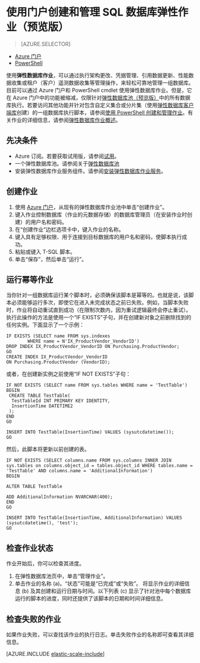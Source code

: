 <properties
	pageTitle="创建和管理弹性数据库作业 | Azure"
	description="演练如何创建和管理弹性数据库作业。"
	services="sql-database"
	documentationCenter=""
	manager="jhubbard"
	authors="ddove"
	editor=""/>

<tags
	ms.service="sql-database"
	ms.date="11/04/2015"
	wacn.date="01/29/2016"/>

# 使用门户创建和管理 SQL 数据库弹性作业（预览版）

> [AZURE.SELECTOR]
- [Azure 门户](/documentation/articles/sql-database-elastic-jobs-create-and-manage)
- [PowerShell](/documentation/articles/sql-database-elastic-jobs-powershell)


使用**弹性数据库作业**，可以通过执行架构更改、凭据管理、引用数据更新、性能数据收集或租户（客户）遥测数据收集等管理操作，来轻松可靠地管理一组数据库。目前可以通过 Azure 门户和 PowerShell cmdlet 使用弹性数据库作业。但是，它在 Azure 门户中的功能被缩减，仅限针对[弹性数据库池（预览版）](/documentation/articles/sql-database-elastic-pool)中的所有数据库执行。若要访问其他功能并针对包含自定义集合或分片集（使用[弹性数据库客户端库](/documentation/articles/sql-database-elastic-scale-introduction)创建）的一组数据库执行脚本，请参阅[使用 PowerShell 创建和管理作业](/documentation/articles/sql-database-elastic-jobs-powershell)。有关作业的详细信息，请参阅[弹性数据库作业概述](/documentation/articles/sql-database-elastic-jobs-overview)。

## 先决条件

* Azure 订阅。若要获取试用版，请参阅[试用](/pricing/1rmb-trial)。
* 一个弹性数据库池。请参阅关于[弹性数据库池](/documentation/articles/sql-database-elastic-pool)
* 安装弹性数据库作业服务组件。请参阅[安装弹性数据库作业服务](/documentation/articles/sql-database-elastic-jobs-service-installation)。

## 创建作业

1. 使用 [Azure 门户](https://manage.windowsazure.cn)，从现有的弹性数据库作业池中单击“创建作业”。
2. 键入作业控制数据库（作业的元数据存储）的数据库管理员（在安装作业时创建）的用户名和密码。
3. 在“创建作业”边栏选项卡中，键入作业的名称。
4. 键入具有足够权限、用于连接到目标数据库的用户名和密码，使脚本执行成功。
5. 粘贴或键入 T-SQL 脚本。
6. 单击“保存”，然后单击“运行”。


## 运行幂等作业

当你针对一组数据库运行某个脚本时，必须确保该脚本是幂等的。也就是说，该脚本必须能够运行多次，即使它在进入未完成状态之前已失败。例如，当脚本失败时，作业将自动重试直到成功（在限制次数内，因为重试逻辑最终会停止重试）。执行此操作的方法是使用一个“IF EXISTS”子句，并在创建新对象之前删除找到的任何实例。下面显示了一个示例：

	IF EXISTS (SELECT name FROM sys.indexes
            WHERE name = N'IX_ProductVendor_VendorID')
    DROP INDEX IX_ProductVendor_VendorID ON Purchasing.ProductVendor;
	GO
	CREATE INDEX IX_ProductVendor_VendorID
    ON Purchasing.ProductVendor (VendorID);

或者，在创建新实例之前使用“IF NOT EXISTS”子句：

	IF NOT EXISTS (SELECT name FROM sys.tables WHERE name = 'TestTable')
	BEGIN
	 CREATE TABLE TestTable(
	  TestTableId INT PRIMARY KEY IDENTITY,
	  InsertionTime DATETIME2
	 );
	END
	GO

	INSERT INTO TestTable(InsertionTime) VALUES (sysutcdatetime());
	GO

然后，此脚本将更新以前创建的表。

	IF NOT EXISTS (SELECT columns.name FROM sys.columns INNER JOIN sys.tables on columns.object_id = tables.object_id WHERE tables.name = 'TestTable' AND columns.name = 'AdditionalInformation')
	BEGIN

	ALTER TABLE TestTable

	ADD AdditionalInformation NVARCHAR(400);
	END
	GO

	INSERT INTO TestTable(InsertionTime, AdditionalInformation) VALUES (sysutcdatetime(), 'test');
	GO


## 检查作业状态

作业开始后，你可以检查其进度。

1. 在弹性数据库池页中，单击“管理作业”。
2. 单击作业的名称 (a)。“状态”可能是“已完成”或“失败”。 将显示作业的详细信息 (b) 及其创建和运行日期与时间。以下列表 (c) 显示了针对池中每个数据库运行的脚本的进度，同时还提供了该脚本的日期和时间详细信息。

## 检查失败的作业

如果作业失败，可以查找该作业的执行日志。单击失败作业的名称即可查看其详细信息。

[AZURE.INCLUDE [elastic-scale-include](../includes/elastic-scale-include.md)]

<!--Image references-->
[1]: ./media/sql-database-elastic-jobs-create-and-manage/screen-1.png
[2]: ./media/sql-database-elastic-jobs-create-and-manage/click-manage-jobs.png
[3]: ./media/sql-database-elastic-jobs-create-and-manage/running-jobs.png
[4]: ./media/sql-database-elastic-jobs-create-and-manage/failed.png
[5]: ./media/sql-database-elastic-jobs-create-and-manage/screen-2.png

 

<!---HONumber=Mooncake_0118_2016-->
